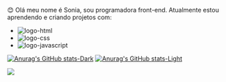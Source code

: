 😊 Olá meu nome é Sonia, sou programadora front-end. Atualmente estou aprendendo e criando projetos com:
  
- <img src="https://img.shields.io/badge/HTML5-E34F26?style=for-the-badge&logo=html5&logoColor=white" alt="logo-html"/>
- <img src="https://img.shields.io/badge/CSS3-1572B6?style=for-the-badge&logo=css3&logoColor=white" alt="logo-css"/>
- <img src="https://img.shields.io/badge/JavaScript-F7DF1E?style=for-the-badge&logo=javascript&logoColor=black" alt="logo-javascript"/>

[![Anurag's GitHub stats-Dark](https://github-readme-stats.vercel.app/api?username=anuraghazra&show_icons=true&theme=dark#gh-dark-mode-only)](https://github.com/anuraghazra/github-readme-stats#gh-dark-mode-only)
[![Anurag's GitHub stats-Light](https://github-readme-stats.vercel.app/api?username=anuraghazra&show_icons=true&theme=default#gh-light-mode-only)](https://github.com/anuraghazra/github-readme-stats#gh-light-mode-only)

![](https://komarev.com/ghpvc/?username=your-github-username)
